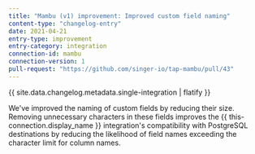 ```yaml
---
title: "Mambu (v1) improvement: Improved custom field naming"
content-type: "changelog-entry"
date: 2021-04-21
entry-type: improvement
entry-category: integration
connection-id: mambu
connection-version: 1
pull-request: "https://github.com/singer-io/tap-mambu/pull/43"
---
```

{{ site.data.changelog.metadata.single-integration | flatify }}

We've improved the naming of custom fields by reducing their size. Removing unnecessary characters in these fields improves the {{ this-connection.display_name }} integration's compatibility with PostgreSQL destinations by reducing the likelihood of field names exceeding the character limit for column names.